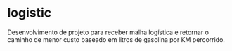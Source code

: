 # logistic
Desenvolvimento de projeto para receber malha logística e retornar o caminho de menor custo baseado em litros de gasolina por KM percorrido.
